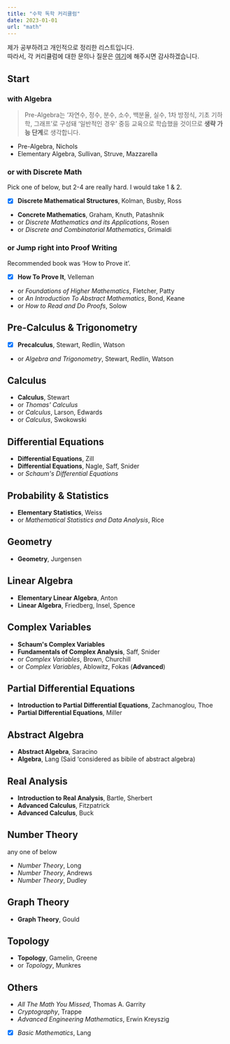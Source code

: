 ```yaml
---
title: "수학 독학 커리큘럼"
date: 2023-01-01
url: "math"
---
```


제가 공부하려고 개인적으로 정리한 리스트입니다.\
따라서, 각 커리큘럼에 대한 문의나 질문은 [여기](https://youtu.be/didXE0HkSC8)에 해주시면 감사하겠습니다.

## Start

### with Algebra

> Pre-Algebra는 ‘자연수, 정수, 분수, 소수, 백분율, 실수, 1차 방정식, 기초 기하학, 그래프’로 구성돼 ‘일반적인 경우’ 중등 교육으로 학습했을 것이므로 **생략 가능 단계**로 생각합니다.

- Pre-Algebra, Nichols
- Elementary Algebra, Sullivan, Struve, Mazzarella

### or with Discrete Math

Pick one of below, but 2-4 are really hard. I would take 1 & 2.

- [x] **Discrete Mathematical Structures**, Kolman, Busby, Ross
- **Concrete Mathematics**, Graham, Knuth, Patashnik
- or _Discrete Mathematics and its Applications_, Rosen
- or _Discrete and Combinatorial Mathematics_, Grimaldi

### or Jump right into Proof Writing

Recommended book was ‘How to Prove it’.

- [x] **How To Prove It**, Velleman
- or _Foundations of Higher Mathematics_, Fletcher, Patty
- or _An Introduction To Abstract Mathematics_, Bond, Keane
- or _How to Read and Do Proofs_, Solow

## Pre-Calculus & Trigonometry

- [x] **Precalculus**, Stewart, Redlin, Watson
- or _Algebra and Trigonometry_, Stewart, Redlin, Watson

## Calculus

- **Calculus**, Stewart
- or _Thomas' Calculus_
- or _Calculus_, Larson, Edwards
- or _Calculus_, Swokowski

## Differential Equations

- **Differential Equations**, Zill
- **Differential Equations**, Nagle, Saff, Snider
- or _Schaum's Differential Equations_

## Probability & Statistics

- **Elementary Statistics**, Weiss
- or _Mathematical Statistics and Data Analysis_, Rice

## Geometry

- **Geometry**, Jurgensen

## Linear Algebra

- **Elementary Linear Algebra**, Anton
- **Linear Algebra**, Friedberg, Insel, Spence

## Complex Variables

- **Schaum's Complex Variables**
- **Fundamentals of Complex Analysis**, Saff, Snider
- or _Complex Variables_, Brown, Churchill
- or _Complex Variables_, Ablowitz, Fokas (**Advanced**)

## Partial Differential Equations

- **Introduction to Partial Differential Equations**, Zachmanoglou, Thoe
- **Partial Differential Equations**, Miller

## Abstract Algebra

- **Abstract Algebra**, Saracino
- **Algebra**, Lang (Said ‘considered as bibile of abstract algebra)

## Real Analysis

- **Introduction to Real Analysis**, Bartle, Sherbert
- **Advanced Calculus**, Fitzpatrick
- **Advanced Calculus**, Buck

## Number Theory

any one of below

- _Number Theory_, Long
- _Number Theory_, Andrews
- _Number Theory_, Dudley

## Graph Theory

- **Graph Theory**, Gould

## Topology

- **Topology**, Gamelin, Greene
- or _Topology_, Munkres

## Others

- _All The Math You Missed_, Thomas A. Garrity
- _Cryptography_, Trappe
- _Advanced Engineering Mathematics_, Erwin Kreyszig
- [x] _Basic Mathematics_, Lang
